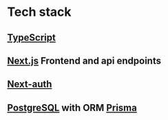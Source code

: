 # Tech stack 
## [TypeScript](https://www.typescriptlang.org/)
## [Next.js](https://nextjs.org/) Frontend and api endpoints
## [Next-auth](https://next-auth.js.org/) 
## [PostgreSQL](https://www.postgresql.org/) with ORM [Prisma](https://www.prisma.io/)

